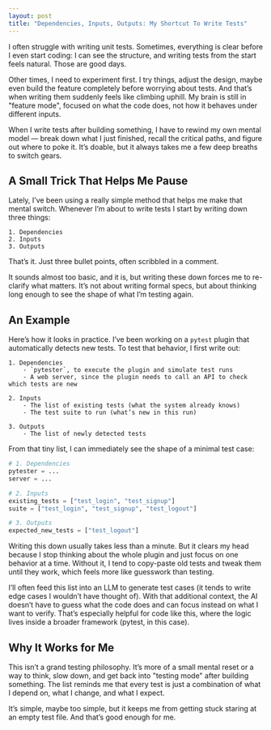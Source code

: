 ```yaml
---
layout: post
title: "Dependencies, Inputs, Outputs: My Shortcut To Write Tests"
---
```


I often struggle with writing unit tests.
Sometimes, everything is clear before I even start coding: I can see the structure, and writing tests from the start feels natural.
Those are good days.

Other times, I need to experiment first.
I try things, adjust the design, maybe even build the feature completely before worrying about tests.
And that’s when writing them suddenly feels like climbing uphill.
My brain is still in "feature mode", focused on what the code does, not how it behaves under different inputs.

When I write tests after building something, I have to rewind my own mental model — break down what I just finished, recall the critical paths, and figure out where to poke it.
It’s doable, but it always takes me a few deep breaths to switch gears.

## A Small Trick That Helps Me Pause

Lately, I’ve been using a really simple method that helps me make that mental switch.
Whenever I’m about to write tests I start by writing down three things:

```
1. Dependencies
2. Inputs
3. Outputs
```

That’s it.
Just three bullet points, often scribbled in a comment.

It sounds almost too basic, and it is, but writing these down forces me to re-clarify what matters.
It’s not about writing formal specs, but about thinking long enough to see the shape of what I’m testing again.

## An Example

Here’s how it looks in practice.
I’ve been working on a `pytest` plugin that automatically detects new tests.
To test that behavior, I first write out:

```
1. Dependencies
    - `pytester`, to execute the plugin and simulate test runs
    - A web server, since the plugin needs to call an API to check which tests are new

2. Inputs
    - The list of existing tests (what the system already knows)
    - The test suite to run (what’s new in this run)

3. Outputs
    - The list of newly detected tests
```

From that tiny list, I can immediately see the shape of a minimal test case:

```python
# 1. Dependencies
pytester = ...
server = ...

# 2. Inputs
existing_tests = ["test_login", "test_signup"]
suite = ["test_login", "test_signup", "test_logout"]

# 3. Outputs
expected_new_tests = ["test_logout"]
```

Writing this down usually takes less than a minute.
But it clears my head because I stop thinking about the whole plugin and just focus on one behavior at a time.
Without it, I tend to copy-paste old tests and tweak them until they work, which feels more like guesswork than testing.

I’ll often feed this list into an LLM to generate test cases (it tends to write edge cases I wouldn’t have thought of).
With that additional context, the AI doesn’t have to guess what the code does and can focus instead on what I want to verify.
That’s especially helpful for code like this, where the logic lives inside a broader framework (pytest, in this case).

## Why It Works for Me

This isn’t a grand testing philosophy.
It’s more of a small mental reset or a way to think, slow down, and get back into "testing mode" after building something.
The list reminds me that every test is just a combination of what I depend on, what I change, and what I expect.

It’s simple, maybe too simple, but it keeps me from getting stuck staring at an empty test file.
And that’s good enough for me.
